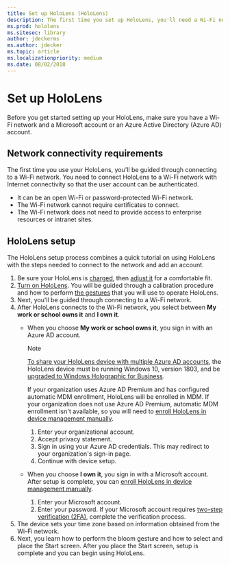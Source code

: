 ```yaml
---
title: Set up HoloLens (HoloLens)
description: The first time you set up HoloLens, you'll need a Wi-Fi network and either a Microsoft or Azure Active Directory account.
ms.prod: hololens
ms.sitesec: library
author: jdeckerms
ms.author: jdecker
ms.topic: article
ms.localizationpriority: medium
ms.date: 08/02/2018
---
```


# Set up HoloLens

Before you get started setting up your HoloLens, make sure you have a Wi-Fi network and a Microsoft account or an Azure Active Directory (Azure AD) account. 

## Network connectivity requirements

The first time you use your HoloLens, you'll be guided through connecting to a Wi-Fi network. You need to connect HoloLens to a Wi-Fi network with Internet connectivity so that the user account can be authenticated.

- It can be an open Wi-Fi or password-protected Wi-Fi network.
- The Wi-Fi network cannot require certificates to connect.
- The Wi-Fi network does not need to provide access to enterprise resources or intranet sites. 

## HoloLens setup

The HoloLens setup process combines a quick tutorial on using HoloLens with the steps needed to connect to the network and add an account.

1. Be sure your HoloLens is [charged](https://support.microsoft.com/help/12627), then [adjust it](https://support.microsoft.com/help/12632) for a comfortable fit.
2. [Turn on HoloLens](https://support.microsoft.com/help/12642). You will be guided through a calibration procedure and how to perform [the gestures](https://support.microsoft.com/help/12644/hololens-use-gestures) that you will use to operate HoloLens.
3. Next, you'll be guided through connecting to a Wi-Fi network. 
4. After HoloLens connects to the Wi-Fi network, you select between **My work or school owns it** and **I own it**. 
    - When you choose **My work or school owns it**, you sign in with an Azure AD account.

        >[!NOTE]
        >[To share your HoloLens device with multiple Azure AD accounts](hololens-multiple-users.md), the HoloLens device must be running Windows 10, version 1803, and be [upgraded to Windows Holographic for Business](hololens-upgrade-enterprise.md).
    
        If your organization uses Azure AD Premium and has configured automatic MDM enrollment, HoloLens will be enrolled in MDM. If your organization does not use Azure AD Premium, automatic MDM enrollment isn't available, so you will need to [enroll HoloLens in device management manually](hololens-enroll-mdm.md#enroll-through-settings-app).
        1. Enter your organizational account. 
        2. Accept privacy statement.
        3. Sign in using your Azure AD credentials. This may redirect to your organization's sign-in page.
        4. Continue with device setup.
    - When you choose **I own it**, you sign in with a Microsoft account. After setup is complete, you can [enroll HoloLens in device management manually](hololens-enroll-mdm.md#enroll-through-settings-app).
        1. Enter your Microsoft account. 
        2. Enter your password. If your Microsoft account requires [two-step verification (2FA)](https://blogs.technet.microsoft.com/microsoft_blog/2013/04/17/microsoft-account-gets-more-secure/), complete the verification process. 
5. The device sets your time zone based on information obtained from the Wi-Fi network. 
6. Next, you learn how to perform the bloom gesture and how to select and place the Start screen. After you place the Start screen, setup is complete and you can begin using HoloLens.


